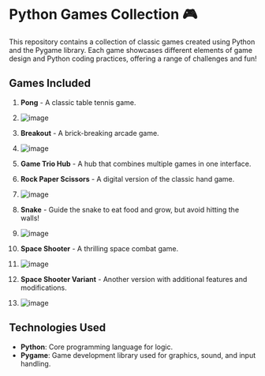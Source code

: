 # Python Games Collection 🎮

This repository contains a collection of classic games created using Python and the Pygame library. Each game showcases different elements of game design and Python coding practices, offering a range of challenges and fun!

## Games Included

1. **Pong** - A classic table tennis game.
2. ![image](https://github.com/user-attachments/assets/df365111-6fab-42db-9901-7db12fd0b2f9)

3. **Breakout** - A brick-breaking arcade game.
4. ![image](https://github.com/user-attachments/assets/307d2455-0997-4982-b6ac-d3daaccdcfe3)

5. **Game Trio Hub** - A hub that combines multiple games in one interface.
6. **Rock Paper Scissors** - A digital version of the classic hand game.
7. ![image](https://github.com/user-attachments/assets/e037803c-fc69-4c36-8171-e557e64a0f9d)

8. **Snake** - Guide the snake to eat food and grow, but avoid hitting the walls!
9. ![image](https://github.com/user-attachments/assets/158c997a-4fbd-4da0-aa83-1fbf273e1232)

10. **Space Shooter** - A thrilling space combat game.
11. ![image](https://github.com/user-attachments/assets/95a7c315-68e4-4c09-8327-4586eb245430)

12. **Space Shooter Variant** - Another version with additional features and modifications.
13. ![image](https://github.com/user-attachments/assets/29f2bdcd-3f3c-4449-bf6c-055fa91e2792)


## Technologies Used

- **Python**: Core programming language for logic.
- **Pygame**: Game development library used for graphics, sound, and input handling.


